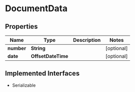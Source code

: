 

# DocumentData


## Properties

| Name | Type | Description | Notes |
|------------ | ------------- | ------------- | -------------|
|**number** | **String** |  |  [optional] |
|**date** | **OffsetDateTime** |  |  [optional] |


## Implemented Interfaces

* Serializable


